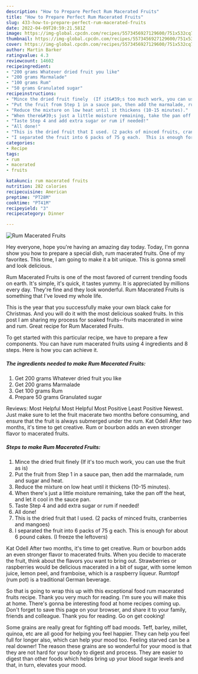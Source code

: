 ```yaml
---
description: "How to Prepare Perfect Rum Macerated Fruits"
title: "How to Prepare Perfect Rum Macerated Fruits"
slug: 433-how-to-prepare-perfect-rum-macerated-fruits
date: 2022-04-09T20:59:21.581Z
image: https://img-global.cpcdn.com/recipes/5573456927129600/751x532cq70/rum-macerated-fruits-recipe-main-photo.jpg
thumbnail: https://img-global.cpcdn.com/recipes/5573456927129600/751x532cq70/rum-macerated-fruits-recipe-main-photo.jpg
cover: https://img-global.cpcdn.com/recipes/5573456927129600/751x532cq70/rum-macerated-fruits-recipe-main-photo.jpg
author: Martin Barker
ratingvalue: 4.3
reviewcount: 14602
recipeingredient:
- "200 grams Whatever dried fruit you like"
- "200 grams Marmalade"
- "100 grams Rum"
- "50 grams Granulated sugar"
recipeinstructions:
- "Mince the dried fruit finely  (If it&#39;s too much work, you can use the fruit as is)"
- "Put the fruit from Step 1 in a sauce pan, then add the marmalade, rum and sugar and heat."
- "Reduce the mixture on low heat until it thickens (10-15 minutes)."
- "When there&#39;s just a little moisture remaining, take the pan off the heat, and let it cool in the sauce pan."
- "Taste Step 4 and add extra sugar or rum if needed!"
- "All done!"
- "This is the dried fruit that I used. (2 packs of minced fruits, cranberries and mangoes)"
- "I separated the fruit into 6 packs of 75 g each.  This is enough for about 6 pound cakes. (I freeze the leftovers)"
categories:
- Recipe
tags:
- rum
- macerated
- fruits

katakunci: rum macerated fruits 
nutrition: 282 calories
recipecuisine: American
preptime: "PT28M"
cooktime: "PT41M"
recipeyield: "3"
recipecategory: Dinner

---
```



![Rum Macerated Fruits](https://img-global.cpcdn.com/recipes/5573456927129600/751x532cq70/rum-macerated-fruits-recipe-main-photo.jpg)

Hey everyone, hope you're having an amazing day today. Today, I'm gonna show you how to prepare a special dish, rum macerated fruits. One of my favorites. This time, I am going to make it a bit unique. This is gonna smell and look delicious.

Rum Macerated Fruits is one of the most favored of current trending foods on earth. It's simple, it's quick, it tastes yummy. It is appreciated by millions every day. They're fine and they look wonderful. Rum Macerated Fruits is something that I've loved my whole life.

This is the year that you successfully make your own black cake for Christmas. And you will do it with the most delicious soaked fruits. In this post I am sharing my process for soaked fruits--fruits macerated in wine and rum. Great recipe for Rum Macerated Fruits.


To get started with this particular recipe, we have to prepare a few components. You can have rum macerated fruits using 4 ingredients and 8 steps. Here is how you can achieve it.

<!--inarticleads1-->

##### The ingredients needed to make Rum Macerated Fruits:

1. Get 200 grams Whatever dried fruit you like
1. Get 200 grams Marmalade
1. Get 100 grams Rum
1. Prepare 50 grams Granulated sugar


Reviews: Most Helpful Most Helpful Most Positive Least Positive Newest. Just make sure to let the fruit macerate two months before consuming, and ensure that the fruit is always submerged under the rum. Kat Odell After two months, it&#39;s time to get creative. Rum or bourbon adds an even stronger flavor to macerated fruits. 

<!--inarticleads2-->

##### Steps to make Rum Macerated Fruits:

1. Mince the dried fruit finely  (If it&#39;s too much work, you can use the fruit as is)
1. Put the fruit from Step 1 in a sauce pan, then add the marmalade, rum and sugar and heat.
1. Reduce the mixture on low heat until it thickens (10-15 minutes).
1. When there&#39;s just a little moisture remaining, take the pan off the heat, and let it cool in the sauce pan.
1. Taste Step 4 and add extra sugar or rum if needed!
1. All done!
1. This is the dried fruit that I used. (2 packs of minced fruits, cranberries and mangoes)
1. I separated the fruit into 6 packs of 75 g each.  This is enough for about 6 pound cakes. (I freeze the leftovers)


Kat Odell After two months, it&#39;s time to get creative. Rum or bourbon adds an even stronger flavor to macerated fruits. When you decide to macerate the fruit, think about the flavors you want to bring out. Strawberries or raspberries would be delicious macerated in a bit of sugar, with some lemon juice, lemon peel, and framboise, which is a raspberry liqueur. Rumtopf (rum pot) is a traditional German beverage. 

So that is going to wrap this up with this exceptional food rum macerated fruits recipe. Thank you very much for reading. I'm sure you will make this at home. There's gonna be interesting food at home recipes coming up. Don't forget to save this page on your browser, and share it to your family, friends and colleague. Thank you for reading. Go on get cooking!

Some grains are really great for fighting off bad moods. Teff, barley, millet, quinoa, etc are all good for helping you feel happier. They can help you feel full for longer also, which can help your mood too. Feeling starved can be a real downer! The reason these grains are so wonderful for your mood is that they are not hard for your body to digest and process. They are easier to digest than other foods which helps bring up your blood sugar levels and that, in turn, elevates your mood.
